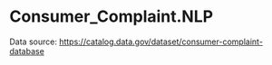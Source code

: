 # Consumer_Complaint.NLP
Data source:  https://catalog.data.gov/dataset/consumer-complaint-database
